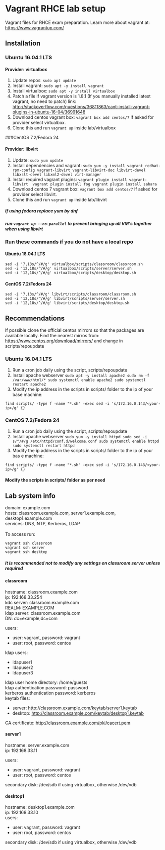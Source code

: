 # Vagrant RHCE lab setup

Vagrant files for RHCE exam preparation.
Learn more about vagrant at: https://www.vagrantup.com/


## Installation

### Ubuntu 16.04.1 LTS

#### Provider: virtualbox

1. Update repos: `sudo apt update`
2. Install vagrant: `sudo apt -y install vagrant`
3. Install virtualbox: `sudo apt -y install virtualbox`
4. Patch a file if vagrant version is 1.8.1 (If you manually installed latest vagrant, no need to patch) link: http://stackoverflow.com/questions/36811863/cant-install-vagrant-plugins-in-ubuntu-16-04/36991648
5. Download centos vagrant box:	`vagrant box add centos/7` If asked for provider select virtualbox.
6. Clone this and run `vagrant up` inside lab/virtualbox

###CentOS 7.2/Fedora 24

#### Provider: libvirt

1. Update: `sudo yum update`
2. Install dependencies and vagrant: 
``
sudo yum -y install vagrant redhat-rpm-config vagrant-libvirt vagrant-libvirt-doc libvirt-devel libxslt-devel libxml2-devel virt-manager
``
3. Install required vagrant plugins: 
``
vagrant plugin install vagrant-libvirt 
vagrant plugin install fog
vagrant plugin install sahara
``
4. Download centos 7 vagrant box: `vagrant box add centos/7` If asked for provider select libvirt.
5. Clone this and run `vagrant up` inside lab/libvirt


##### If using fedora replace yum by dnf
##### run `vagrant up --no-parallel` to prevent bringing up all VM's together when using libvirt

### Run these commands if you do not have a local repo

#### Ubuntu 16.04.1 LTS

```
sed -i '7,13s/^/#/g' virtualbox/scripts/classroom/classroom.sh
sed -i '12,18s/^/#/g' virtualbox/scripts/server/server.sh
sed -i '12,18s/^/#/g' virtualbox/scripts/desktop/desktop.sh
```

#### CentOS 7.2/Fedora 24

```
sed -i '7,13s/^/#/g' libvirt/scripts/classroom/classroom.sh
sed -i '12,18s/^/#/g' libvirt/scripts/server/server.sh
sed -i '12,18s/^/#/g' libvirt/scripts/desktop/desktop.sh
```

## Recommendations

If possible clone the official centos mirrors so that the packages are available locally. Find the nearest mirros from: https://www.centos.org/download/mirrors/ and change in scripts/repoupdate 

### Ubuntu 16.04.1 LTS

1. Run a cron job daily using the script, scripts/repoupdate 
2. Install apache webserver
``
sudo apt -y install apache2
sudo rm -f /var/www/html/*
sudo systemctl enable apache2
sudo systemctl restart apache2
``
3. Modify the ip address in the scripts in scripts/ folder to the ip of your base machine: 
```
find scripts/ -type f -name "*.sh" -exec sed -i 's/172.16.0.143/<your-ip>/g' {}
```

### CentOS 7.2/Fedora 24

1. Run a cron job daily using the script, scripts/repoupdate
2. Install apache webserver
``
sudo yum -y install httpd
sudo sed -i s/^/#/g /etc/httpd/conf.d/welcome.conf
sudo systemctl enable httpd
sudo systemctl restart httpd
``
3. Modify the ip address in the scripts in scripts/ folder to the ip of your bas
e machine: 
```
find scripts/ -type f -name "*.sh" -exec sed -i 's/172.16.0.143/<your-ip>/g' {}
```
#### Modify the scripts in scripts/ folder as per need

## Lab system info

domain: example.com <br/>
hosts: classroom.example.com, server1.example.com, desktop1.example.com <br/>
services: DNS, NTP, Kerberos, LDAP <br/><br/>
To access run:
```
vagrant ssh classroom
vagrant ssh server
vagrant ssh desktop
```
##### It is recommended not to modify any settings on classroom server unless required

#### classroom

hostname: classroom.example.com <br/>
ip: 192.168.33.254 <br/>
kdc server: classroom.example.com <br/>
REALM: EXAMPLE.COM <br/>
ldap server: classroom.example.com <br/>
DN: dc=example,dc=com <br>

users: <br/>
* user: vagrant, password: vagrant <br/>
* user: root, password: centos <br/>

ldap users:
* ldapuser1 <br/>
* ldapuser2 <br/>
* ldapuser3 <br/>

ldap user home directory: /home/guests <br/>
ldap authentication password: password <br/>
kerberos authentication password: kerberos <br/>
keytab files: <br/>

* server: http://classroom.example.com/keytab/server1.keytab <br/>
* desktop: http://classroom.example.com/keytab/desktop1.keytab <br/>

CA certificate: http://classroom.example.com/pki/cacert.pem <br/>

#### server1

hostname: server.example.com <br/>
ip: 192.168.33.11 <br/>

users: <br/>
* user: vagrant, password: vagrant <br/>
* user: root, password: centos <br/>

secondary disk: /dev/sdb if using virtualbox, otherwise /dev/vdb <br/>

#### desktop1

hostname: desktop1.example.com <br/>
ip: 192.168.33.10 <br/>
users: <br/>

* user: vagrant, password: vagrant <br/>
* user: root, password: centos <br/>

secondary disk: /dev/sdb if using virtualbox, otherwise /dev/vdb <br/>


